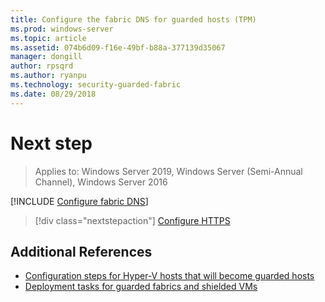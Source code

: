 ```yaml
---
title: Configure the fabric DNS for guarded hosts (TPM)
ms.prod: windows-server
ms.topic: article
ms.assetid: 074b6d09-f16e-49bf-b88a-377139d35067
manager: dongill
author: rpsqrd
ms.author: ryanpu
ms.technology: security-guarded-fabric
ms.date: 08/29/2018
---
```


# Next step

> Applies to: Windows Server 2019, Windows Server (Semi-Annual Channel), Windows Server 2016

[!INCLUDE [Configure fabric DNS](../../../includes/guarded-fabric-configure-fabric-dns.md)]

> [!div class="nextstepaction"]
> [Configure HTTPS](guarded-fabric-configure-hgs-https.md)

## Additional References

- [Configuration steps for Hyper-V hosts that will become guarded hosts](guarded-fabric-configure-hgs-with-authorized-hyper-v-hosts.md)
- [Deployment tasks for guarded fabrics and shielded VMs](guarded-fabric-deploying-hgs-overview.md#deployment-tasks-for-guarded-fabrics-and-shielded-vms)

